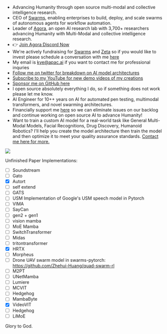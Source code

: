 - Advancing Humanity through open source multi-modal and collective intelligence research.
- CEO of [Swarms](https://www.swarms.world/), enabling enterprises to build, deploy, and scale swarms of autonomous agents for workflow automation.
- Leader of [Agora](https://agora-codex.readthedocs.io/en/latest/), an open AI research lab with 3,700+ researchers advancing Humanity with Multi-Modal and collective intelligence research.
- 👉 [Join Agora Discord Now](https://discord.gg/qUtxnK2NMf)
- We're actively fundraising for [Swarms](https://github.com/kyegomez/swarms) and [Zeta](https://github.com/kyegomez/zeta) so if you would like to invest please schedule a conversation with me [here](https://calendly.com/swarm-corp/30min)
- My email is kye@apac.ai if you want to contact me for professional inquries
- [Follow me on twitter for breakdown on AI model architectures](https://twitter.com/KyeGomezB)
- [Subscribe to my YouTube for new demo videos of my creations](https://www.youtube.com/@kyegomez3242)
- [Sponsor me on GitHub here](https://github.com/sponsors/kyegomez)
- I open source absolutely everything I do, so if something does not work please let me know.
- AI Engineer for 10++ years on AI for automated pen testing, multimodal transformers, and novel swarming architectures.
- Financially support me [here](https://polar.sh/kyegomez) so we can eliminate issues on our backlog and continue working on open source AI to advance Humanity!
- Want to train a custom AI model for a real-world task like General Multi-Modal Models, Facial Recognitions, Drug Discovery, Humanoid Robotics? I'll help you create the model architecture then train the model and then optimize it to meet your quality assurance standards. [Contact me here for more.](https://calendly.com/swarm-corp/30min)

<a href="https://polar.sh/kyegomez"><img src="https://polar.sh/embed/fund-our-backlog.svg?org=kyegomez" /></a>


Unfinished Paper Implementations:
- [ ] Soundstream
- [ ] Gato
- [x] Autort
- [ ] self extend
- [ ] GATS
- [ ] USM Implementation of Google's USM speech model in Pytorch
- [ ] VIMA
- [ ] SayCan
- [ ] gen2 + gen1
- [ ] vision mamba
- [ ] MoE Mamba
- [ ] SwitchTransformer
- [ ] Midas
- [ ] tritontransformer
- [x] HRTX
- [ ] Morpheus
- [ ] Drone UAV swarm model in swarms-pytorch: https://github.com/Zhehui-Huang/quad-swarm-rl
- [ ] M2PT
- [ ] UNetMamba
- [ ] Lumiere
- [ ] MCVIT
- [ ] Hedgehog
- [ ] MambaByte
- [x] VideoVIT
- [ ] Hedgehog
- [ ] LiMoE

Glory to God.
